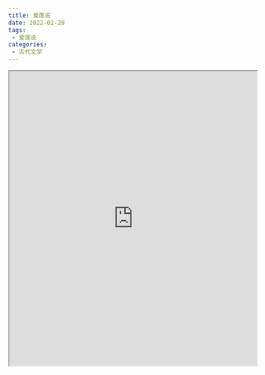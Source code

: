 ```yaml
---
title: 爱莲说
date: 2022-02-28
tags:
 - 爱莲说
categories:
 - 古代文学
---
```




<iframe src="http://localhost:8080/pdf/web/viewer.html?file=https://vkceyugu.cdn.bspapp.com/VKCEYUGU-e9075d72-0451-48df-afe1-d46932ae4554/4c269127-d2ff-4652-87ab-d840e6bd19b9.pdf" width="100%" height="600px"></iframe>
